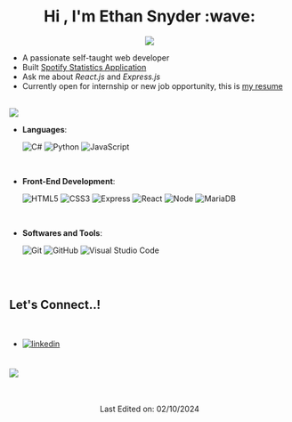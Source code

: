 <h1 align="center"><b>Hi , I'm Ethan Snyder </b> :wave: </h1>

<p align="center">
<a href="https://github.com/DenverCoder1/readme-typing-svg"><img src="https://readme-typing-svg.herokuapp.com?font=Time+New+Roman&color=cyan&size=25&center=true&vCenter=true&width=600&height=100&lines=Ethan+Snyder;++;Self-Taught+Front- 
	End+Developer,;Computer+Science+Student,;Active+Learner/Researcher,..<3"></a>
</p>

- A passionate self-taught web developer
- Built [Spotify Statistics Application](https://github.com/MorgaseTrakand/spotify-stats-express)
- Ask me about *React.js* and *Express.js*
- Currently open for internship or new job opportunity, this is [my resume](blank)

<br>
<img src="https://user-images.githubusercontent.com/73097560/115834477-dbab4500-a447-11eb-908a-139a6edaec5c.gif">

<br>

<p align="center">

- **Languages**:
  
     ![C#](https://img.shields.io/badge/C%23%20-%23512BD4.svg?logo=C%23&logoColor=white&style=for-the-badge)
     ![Python](https://img.shields.io/badge/Python%20-%2314354C.svg?style=for-the-badge&logo=python&logoColor=white)
     ![JavaScript](https://img.shields.io/badge/JavaScript%20-%23F7DF1E.svg?style=for-the-badge&logo=javascript&logoColor=black)

<br>   
    
- **Front-End Development**:

    ![HTML5](https://img.shields.io/badge/HTML5%20-%23E34F26.svg?style=for-the-badge&logo=html5&logoColor=white)
    ![CSS3](https://img.shields.io/badge/CSS%20-%231572B6.svg?style=for-the-badge&logo=css3&logoColor=white)
    ![Express](https://img.shields.io/badge/Express-000000?logo=express&logoColor=white&style=for-the-badge)
    ![React](https://img.shields.io/badge/React-%2361DAFB?logo=react&logoColor=white&style=for-the-badge)
    ![Node](https://img.shields.io/badge/Node.js-%23339933?logo=node.js&logoColor=white&style=for-the-badge)
    ![MariaDB](https://img.shields.io/badge/MariaDB-%23003545?logo=mariadb&logoColor=white&style=for-the-badge)
    
<br>

- **Softwares and Tools**:

    ![Git](https://img.shields.io/badge/git-%23F05033.svg?style=for-the-badge&logo=git&logoColor=white)
    ![GitHub](https://img.shields.io/badge/github-%23121011.svg?style=for-the-badge&logo=github&logoColor=white)
    ![Visual Studio Code](https://img.shields.io/badge/Visual%20Studio%20Code-0078d7.svg?style=for-the-badge&logo=visual-studio-code&logoColor=white)
  
</p>

<br><br>


## <b> Let's Connect..!</b>
<br>
<div align='left'>

<ul>

<li>
<a href="[https://www.linkedin.com/in/ethan-snyder30/]" target="_blank">
<img src="https://img.shields.io/badge/linkedin: Ethan Snyder-%2300acee.svg?color=405DE6&style=for-the-badge&logo=linkedin&logoColor=white" alt=linkedin style="margin-bottom: 5px;"/>
</a>
</li>

	
</ul>
</div>

<br>
<img src="https://user-images.githubusercontent.com/73097560/115834477-dbab4500-a447-11eb-908a-139a6edaec5c.gif">
<br>
<br>
<br>

<div align='center'>

Last Edited on: 02/10/2024
